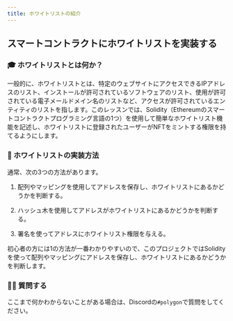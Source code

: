 ```yaml
---
title: ホワイトリストの紹介
---
```

## スマートコントラクトにホワイトリストを実装する

### 🎓 ホワイトリストとは何か？

一般的に、ホワイトリストとは、特定のウェブサイトにアクセスできるIPアドレスのリスト、インストールが許可されているソフトウェアのリスト、使用が許可されている電子メールドメイン名のリストなど、アクセスが許可されているエンティティのリストを指します。このレッスンでは、Solidity（Ethereumのスマートコントラクトプログラミング言語の1つ）を使用して簡単なホワイトリスト機能を記述し、ホワイトリストに登録されたユーザーがNFTをミントする権限を持てるようにします。

### 📝 ホワイトリストの実装方法

通常、次の3つの方法があります。

1. 配列やマッピングを使用してアドレスを保存し、ホワイトリストにあるかどうかを判断する。

2. ハッシュ木を使用してアドレスがホワイトリストにあるかどうかを判断する。

3. 署名を使ってアドレスにホワイトリスト権限を与える。

初心者の方には1の方法が一番わかりやすいので、このプロジェクトではSolidityを使って配列やマッピングにアドレスを保存し、ホワイトリストにあるかどうかを判断します。

### 🙋‍♂️ 質問する
ここまで何かわからないことがある場合は、Discordの`#polygon`で質問をしてください。
